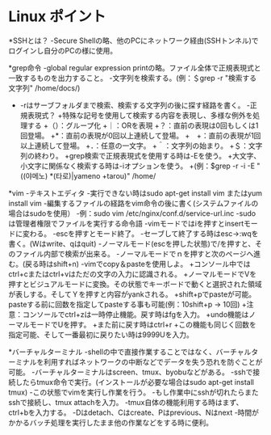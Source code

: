 Linux ポイント
============

*SSHとは？
-Secure Shellの略、他のPCにネットワーク経由(SSHトンネル)でログインし自分のPCの様に使用。
	
*grep命令
-global regular expression printの略。ファイル全体で正規表現式と一致するものを出力すること。
-文字列を検索する。(例：＄grep -r "検索する文字列" /home/docs/)
- -rはサーブフォルダまで検索、検索する文字列の後に探す経路を書く。
-正規表現式？
	+特殊な記号を使用して検索する内容を表現し、多様な例外を処理する
	+（）：グループ化
	+｜：ORを表現
	+？：直前の表現は0回もしくは1回登場。
	+*：直前の表現が0回以上連続して登場。
	+　+：直前の表現が1回以上連続して登場。
	+．：任意の一文字。
	+＾：文字列の始まり。
	+＄：文字列の終わり。
	+grep検索で正規表現式を使用する時は-Eを使う。
	+大文字、小文字に関係なく検索する時は-iオプションを使う。
	+(例：$grep -r -i -E "((야메노) *(타로)|yameno +tarou)" /home/

*vim
	-テキストエディタ
	-実行できない時はsudo apt-get install vim またはyum install vim
	-編集するファイルの経路をvim命令の後に書く(システムファイルの場合はsudoを使用）
	-例：sudo vim /etc/nginx/conf.d/service-url.inc
	-sudoは管理者権限でファイルを実行する命令語
	-vimモードではiを押すとinsertモードに変わる。
	-escを押すとモード終了。
	-セーブして終了する時はesc->:wqを書く。(Wはwrite、qはquit)
	-ノーマルモード(escを押した状態)で/を押すと、そのファイル内部で検索が出来る。
	-ノーマルモードでｎを押すと次のページへ進む。(戻る時はshift+n)
	-vimでcopy＆pasteを使用しよ。
		+コンソール中ではctrl+cまたはctrl+vはただの文字の入力に認識される。
		+ノーマルモードでVを押すとビジュアルモードに変換。その状態でキーボードで動くと選択された領域が表しする。そしてＹを押すと内容がyankされる。
		+shift+pでpasteが可能。pasteする前に回数を指定してpasteする事も可能(例：10shift+p -> 10回)
		+注意：コンソールでctrl+zは一時停止機能。戻す時はfgを入力。
		+undo機能はノーマルモードでUを押す。
		+また前に戻す時はctrl+r
		+この機能も同じく回数を指定可能、そして一番最初に戻りたい時は9999Uを入力。

*バーチャルターミナル
	-shellの中で直接作業することではなく、バーチャルターミナルを利用すればネットワークの中断などでデータを失う恐れを防ぐことが可能。
	-バーチャルターミナルはscreen、tmux、byobuなどがある。
	-sshで接続したらtmux命令で実行。(インストールが必要な場合はsudo apt-get install tmux)
	-この状態でvimを実行し作業を行う。
	-もし作業中にsshが切れたらまたsshで接続し、tmux attachを入力。
	-tmux自体の機能利用する時はまず、ctrl+bを入力する。
	-Dはdetach、Cはcreate、Pはprevious、Nはnext
	-時間がかかるバッチ処理を実行したまま他の作業などをする時に便利。
	

		